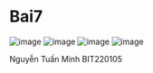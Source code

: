 # Bai7

![image](https://github.com/user-attachments/assets/2e66d674-4178-4265-8242-b4b32325f67c)
![image](https://github.com/user-attachments/assets/4e65ab34-ef25-415d-97d3-13874556e07e)
![image](https://github.com/user-attachments/assets/cfb553e6-8b4b-4053-bd26-bd09840829bc)
![image](https://github.com/user-attachments/assets/60ec5c0d-56a0-4d89-be67-5d45131e8b8e)

Nguyễn Tuấn Minh BIT220105
